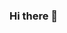 ### Hi there 👋

<!--
**KaterynaLutska/KaterynaLutska** is a ✨ _special_ ✨ repository because its `README.md` (this file) appears on your GitHub profile.

Here are some ideas to get you started:

- 🔭 I’m currently studying in GoIt school
- 🌱 I’m currently learning Reackt
- 👯 I’m looking to collaborate with new people
- 💬 Ask me about everything you want 😂
- 📫 How to reach me: ket.lutska@gmail.com.
- ⚡ Fun fact: I don't understand jokes 😂
-->

